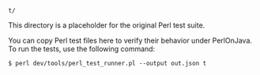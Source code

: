 `t/`

This directory is a placeholder for the original Perl test suite.

You can copy Perl test files here to verify their behavior under PerlOnJava.
To run the tests, use the following command:

    $ perl dev/tools/perl_test_runner.pl --output out.json t

